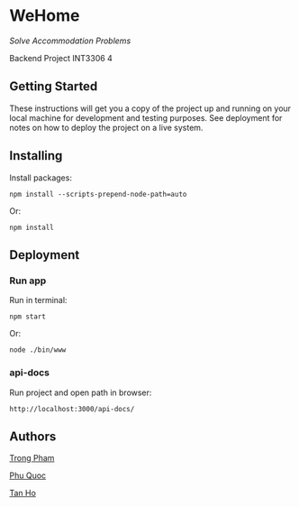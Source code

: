 # WeHome
_Solve Accommodation Problems_

Backend Project INT3306 4
## Getting Started
These instructions will get you a copy of the project up and running on your local machine for development and testing purposes. See deployment for notes on how to deploy the project on a live system.

## Installing
Install packages:

    npm install --scripts-prepend-node-path=auto

Or:

    npm install

## Deployment
### Run app
Run in terminal:
    
    npm start
Or:
    
    node ./bin/www

### api-docs
Run project and open path in browser:

    http://localhost:3000/api-docs/

## Authors

[Trong Pham](https://github.com/phamtrong2001)

[Phu Quoc](https://github.com/npqhp)

[Tan Ho](https://github.com/manhtanit)